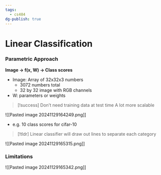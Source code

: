 ```yaml
---
tags:
  - cs484
dg-publish: true
---
```

# Linear Classification
### Parametric Approach
**Image → f(x, W) → Class scores**
* Image: Array of 32x32x3 numbers
	* 3072 numbers total
	* 32 by 32 image with RGB channels
* W: parameters or weights
> [!success] Don’t need training data at test time
> A lot more scalable

![[Pasted image 20241129164249.png]]
* e.g. 10 class scores for cifar-10

> [!tldr] Linear classifier will draw out lines to separate each category

![[Pasted image 20241129165315.png]]

### Limitations
![[Pasted image 20241129165342.png]]